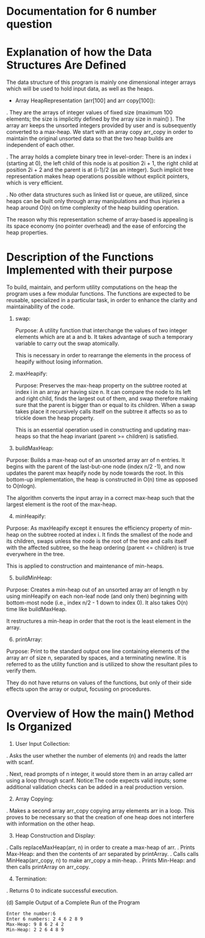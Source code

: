 # Documentation for 6 number question


# Explanation of how the Data Structures Are Defined

The data structure of this program is mainly one dimensional integer arrays which will be used to hold input data, as well as the heaps.

* Array HeapRepresentation (arr[100] and arr copy[100]):
    
. They are the arrays of integer values of fixed size (maximum 100 elements; the size is implicitly defined by the array size in    main() ). The array arr keeps the unsorted integers provided by user and is subsequently converted to a max-heap. We start with an array copy arr_copy in order to maintain the original unsorted data so that the two heap builds are independent of each other.
    
. The array holds a complete binary tree in level-order: There is an index i (starting at 0), the left child of this node is at position 2i + 1, the right child at position 2i + 2 and the parent is at (i-1)/2 (as an integer). Such implicit tree representation makes heap operations possible without explicit pointers, which is very efficient.

. No other data structures such as linked list or queue, are utilized, since heaps can be built only through array manipulations and thus injuries a heap around O(n) on time complexity of the heap building operation.

The reason why this representation scheme of array-based is appealing is its space economy (no pointer overhead) and the ease of enforcing the heap properties. 



# Description of the Functions Implemented with their purpose

   To build, maintain, and perform utility computations on the heap the program uses a few modular functions. The functions are expected to be reusable, specialized in a particular task, in order to enhance the clarity and maintainability of the code.

1. swap:
   
   Purpose: A utility function that interchange the values of two integer elements which are at a and b. It takes advantage of such a temporary variable to carry out the swap atomically.

   This is necessary in order to rearrange the elements in the process of heapify without losing information.

2. maxHeapify:
   
   Purpose: Preserves the max-heap property on the subtree rooted at index i in an array arr having size n. It can compare the node to its left and right child, finds the largest out of them, and swap therefore making sure that the parent is bigger than or equal to its children. When a swap takes place it recursively calls itself on the subtree it affects so as to trickle down the heap property.

   This is an essential operation used in constructing and updating max-heaps so that the heap invariant (parent >= children) is satisfied.

3. buildMaxHeap:

Purpose: Builds a max-heap out of an unsorted array arr of n entries. It begins with the parent of the last-but-one node (index n/2 -1), and now updates the parent max heapify node by node towards the root. In this bottom-up implementation, the heap is constructed in O(n) time as opposed to O(nlogn).

The algorithm converts the input array in a correct max-heap such that the largest element is the root of the max-heap.

4. minHeapify:

Purpose: As maxHeapify except it ensures the efficiency property of min-heap on the subtree rooted at index i. It finds the smallest of the node and its children, swaps unless the node is the root of the tree and calls itself with the affected subtree, so the heap ordering (parent <= children) is true everywhere in the tree.

This is applied to construction and maintenance of min-heaps.

5. buildMinHeap:

Purpose: Creates a min-heap out of an unsorted array arr of length n by using minHeapify on each non-leaf node (and only then) beginning with bottom-most node (i.e., index n/2 - 1 down to index 0). It also takes O(n) time like buildMaxHeap.

It restructures a min-heap in order that the root is the least element in the array.

6. printArray:

Purpose: Print to the standard output one line containing elements of the array arr of size n, separated by spaces, and a terminating newline. It is referred to as the utility function and is utilized to show the resultant piles to verify them.

They do not have returns on values of the functions, but only of their side effects upon the array or output, focusing on procedures.



# Overview of How the main() Method Is Organized

1. User Input Collection:

 . Asks the user whether the number of elements (n) and reads the latter with scanf.

 . Next, read prompts of n integer, it would store them in an array called arr using a loop through scanf. Notice:The code expects valid inputs; some additional validation checks can be added in a real production version.

2. Array Copying:
   
 . Makes a second array arr_copy copying array elements arr in a loop. This proves to be necessary so that the creation of one heap does not interfere with information on the other heap.

3. Heap Construction and Display:
   
 . Calls replaceMaxHeap(arr, n) in order to create a max-heap of arr.
 . Prints Max-Heap: and then the contents of arr separated by printArray.
 . Calls calls MinHeap(arr_copy, n) to make arr_copy a min-heap.
 . Prints Min-Heap: and then calls printArray on arr_copy.


4. Termination:
   
 . Returns 0 to indicate successful execution.


(d) Sample Output of a Complete Run of the Program 

    Enter the number:6
    Enter 6 numbers: 2 4 6 2 8 9
    Max-Heap: 9 8 6 2 4 2 
    Min-Heap: 2 2 6 4 8 9


   


